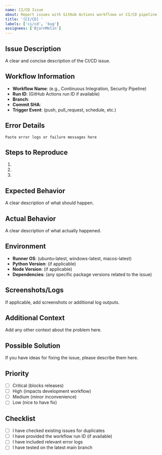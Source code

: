```yaml
---
name: CI/CD Issue
about: Report issues with GitHub Actions workflows or CI/CD pipeline
title: '[CI/CD] '
labels: ['ci/cd', 'bug']
assignees: ['BjornMelin']
---
```


## Issue Description
A clear and concise description of the CI/CD issue.

## Workflow Information
- **Workflow Name**: (e.g., Continuous Integration, Security Pipeline)
- **Run ID**: (GitHub Actions run ID if available)
- **Branch**: 
- **Commit SHA**: 
- **Trigger Event**: (push, pull_request, schedule, etc.)

## Error Details
```
Paste error logs or failure messages here
```

## Steps to Reproduce
1. 
2. 
3. 

## Expected Behavior
A clear description of what should happen.

## Actual Behavior
A clear description of what actually happened.

## Environment
- **Runner OS**: (ubuntu-latest, windows-latest, macos-latest)
- **Python Version**: (if applicable)
- **Node Version**: (if applicable)
- **Dependencies**: (any specific package versions related to the issue)

## Screenshots/Logs
If applicable, add screenshots or additional log outputs.

## Additional Context
Add any other context about the problem here.

## Possible Solution
If you have ideas for fixing the issue, please describe them here.

## Priority
- [ ] Critical (blocks releases)
- [ ] High (impacts development workflow)
- [ ] Medium (minor inconvenience)
- [ ] Low (nice to have fix)

## Checklist
- [ ] I have checked existing issues for duplicates
- [ ] I have provided the workflow run ID (if available)
- [ ] I have included relevant error logs
- [ ] I have tested on the latest main branch